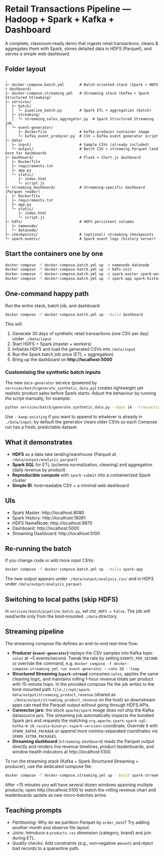# Retail Transactions Pipeline — Hadoop + Spark + Kafka + Dashboard

A complete, classroom‑ready demo that ingests retail transactions, cleans & aggregates them with Spark, stores detailed data in HDFS (Parquet), and serves a simple web dashboard.

## Folder layout
```
.
├─ docker-compose.batch.yml       # Batch-oriented stack (Spark + HDFS + dashboard)
├─ docker-compose.streaming.yml   # Streaming stack (Kafka + Spark Structured Streaming)
├─ services/
│  ├─ batch/
│  │  └─ pipeline_batch.py        # Spark ETL + aggregation (batch)
│  ├─ streaming/
│  │  └─ streaming_sales_aggregator.py  # Spark Structured Streaming job
│  └─ event-generator/
│     ├─ Dockerfile               # Kafka producer container image
│     └─ kafka_event_producer.py  # CSV → Kafka event generator script
├─ data/
│  ├─ input/                      # Sample CSVs (already included)
│  └─ output/                     # Batch CSV + streaming Parquet land here for dashboards
├─ dashboard/                     # Flask + Chart.js dashboard
│  ├─ Dockerfile
│  ├─ requirements.txt
│  ├─ app.py
│  └─ static/
│     ├─ index.html
│     └─ script.js
├─ streaming_dashboard/           # Streaming-specific dashboard (Parquet reader)
│  ├─ Dockerfile
│  ├─ requirements.txt
│  ├─ app.py
│  └─ static/
│     ├─ index.html
│     └─ script.js
├─ hdfs/                          # HDFS persistent volumes
│  ├─ namenode/
│  └─ datanode/
├─ checkpoints/                   # (optional) streaming checkpoints
└─ spark-events/                  # Spark event logs (history server)
```

## Start the containers one by one
```bash
docker compose -f docker-compose.batch.yml up -d namenode datanode
docker compose -f docker-compose.batch.yml up -d hdfs-init
docker compose -f docker-compose.batch.yml up -d spark-master spark-worker-1 spark-worker-2
docker compose -f docker-compose.batch.yml up -d spark-app spark-history-server dashboard
```

## One‑command happy path
Run the entire stack, batch job, and dashboard:
```bash
docker compose -f docker-compose.batch.yml up --build dashboard
```
This will:
1. Generate 30 days of synthetic retail transactions (one CSV per day) under `./data/input`
2. Start HDFS + Spark (master + workers)
3. Initialize HDFS and load the generated CSVs into `/data/input`
4. Run the Spark batch job once (ETL + aggregation)
5. Bring up the dashboard on **http://localhost:5000**

### Customising the synthetic batch inputs

The new `data-generator` service (powered by `services/batch/generate_synthetic_data.py`) creates lightweight yet
realistic product sales before Spark starts. Adjust the behaviour by running the script manually, for example:

```bash
python services/batch/generate_synthetic_data.py --days 14 --transactions-per-day 24 --start-date 2025-01-01
```

Use `--keep-existing` if you want to append to whatever is already in `./data/input`; by default the generator clears
older CSVs so each Compose run has a fresh, predictable dataset.

## What it demonstrates
- **HDFS** as a data lake landing/warehouse (Parquet at `/data/output/analysis_parquet`)
- **Spark SQL** for ETL (schema normalization, cleaning) and aggregation (daily revenue by product)
- **Reproducible compute** with `spark-submit` into a containerized Spark cluster
- **Simple BI**: host‑readable CSV + a minimal web dashboard

## UIs
- Spark Master: http://localhost:8080
- Spark History: http://localhost:18081
- HDFS NameNode: http://localhost:9870
- Dashboard: http://localhost:5000
- Streaming Dashboard: http://localhost:5100

## Re‑running the batch
If you change code or add more input CSVs:
```bash
docker compose -f docker-compose.batch.yml up --build spark-app
```
The new output appears under `./data/output/analysis_csv/` and in HDFS under `/data/output/analysis_parquet`.

## Switching to local paths (skip HDFS)
In `services/batch/pipeline_batch.py`, set `USE_HDFS = False`. The job will read/write only from the bind‑mounted `./data` directory.

## Streaming pipeline

The streaming compose file defines an end-to-end real-time flow:

- **Producer (`event-generator`)** replays the CSV samples into Kafka topic `sales` at ~5 events/second. Tweak the
  rate by setting `EVENTS_PER_SECOND` or override the command, e.g.
  `docker compose -f docker-compose.streaming.yml run event-generator --rate 20 --loop`.
- **Structured Streaming (`spark-stream`)** consumes `sales`, applies the same cleaning logic, and maintains rolling
  1-hour revenue totals per product with 15-minute hops. In the provided compose file the job writes to the bind-mounted
  path `file:///opt/spark-data/output/streaming_product_revenue` (shared as `./data/output/streaming_product_revenue` on the host)
  so downstream apps can read the Parquet output without going through HDFS APIs.
- **Connector jars**: the stock `apache/spark` image does not ship the Kafka datasource jars. The streaming job automatically
  inspects the bundled Spark jars and requests the matching
  `org.apache.spark:spark-sql-kafka-0-10_<scala-binary>:<spark-version>` coordinate. Override it with `SPARK_KAFKA_PACKAGE`
  or append more comma-separated coordinates via `SPARK_EXTRA_PACKAGES`.
- **Streaming dashboard** (`streaming-dashboard`) reads the Parquet output directly and renders live revenue timelines,
  product leaderboards, and window health indicators at http://localhost:5100.

To run the streaming stack (Kafka + Spark Structured Streaming + producer), use the dedicated compose file:

```bash
docker compose -f docker-compose.streaming.yml up --build spark-stream event-generator streaming-dashboard
```

After ~15 minutes you will have several dozen windows spanning multiple products; open http://localhost:5100 to watch the
rolling revenue chart and leaderboards update as new micro-batches arrive.

## Teaching prompts
- *Partitioning*: Why do we partition Parquet by `order_date`? Try adding another month and observe file layout.
- *Joins*: Introduce a `products.csv` dimension (category, brand) and join during ETL.
- *Quality checks*: Add constraints (e.g., non‑negative `amount`) and reject bad records to a quarantine path.
